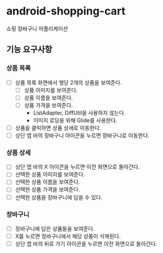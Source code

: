 # android-shopping-cart

쇼핑 장바구니 어플리케이션

## 기능 요구사항

### 상품 목록
- [ ] 상품 목록 화면에서 행당 2개의 상품을 보여준다.
  - [ ] 상품 이미지를 보여준다.
  - [ ] 상품 이름을 보여준다.
  - [ ] 상품 가격을 보여준다.
    - ListAdapter, DiffUtil을 사용하지 않는다.
    - 이미지 로딩을 위해 Glide를 사용한다.
- [ ] 상품을 클릭하면 상품 상세로 이동한다.
- [ ] 상단 앱 바의 장바구니 아이콘을 누르면 장바구니로 이동한다.

### 상품 상세

- [ ] 상단 앱 바의 X 아이콘을 누르면 이전 화면으로 돌아간다.
- [ ] 선택한 상품 이미지를 보여준다.
- [ ] 선택한 상품 이름을 보여준다.
- [ ] 선택한 상품 가격을 보여준다.
- [ ] 선택한 상품을 장바구니에 담을 수 있다. 

### 장바구니

- [ ] 장바구니에 담은 상품들을 보여준다.
- [ ] X를 누르면 장바구니에서 해당 상품이 삭제된다.
- [ ] 상단 앱 바의 뒤로 가기 아이콘을 누르면 이전 화면으로 돌아간다.
